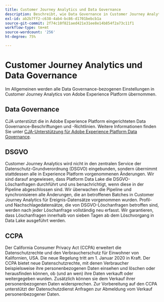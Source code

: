 ```yaml
---
title: Customer Journey Analytics und Data Governance
description: Beschreibt, wie Data Governance in Customer Journey Analytics funktioniert.
exl-id: ab2b7ff2-c638-4ab4-bc86-d1701bebcb1a
source-git-commit: 2f74c10f821aed421e31ee8e14b854f2a73c11f1
workflow-type: tm+mt
source-wordcount: '256'
ht-degree: 75%

---
```


# Customer Journey Analytics und Data Governance

Im Allgemeinen werden alle Data Governance-bezogenen Einstellungen in Customer Journey Analytics von Adobe Experience Platform übernommen.

## Data Governance

CJA unterstützt die in Adobe Experience Platform eingerichteten Data Governance-Beschriftungen und -Richtlinien. Weitere Informationen finden Sie unter [CJA-Unterstützung für Adobe Experience Platform Data Governance](/help/data-views/data-governance.md).

## DSGVO

Customer Journey Analytics wird nicht in den zentralen Service der Datenschutz-Grundverordnung (DSGVO) eingebunden, sondern übernimmt stattdessen alle in Experience Platform vorgenommenen Änderungen. Wir sind darauf angewiesen, dass Platform Data Lake die DSGVO-Löschanfragen durchführt und uns benachrichtigt, wenn diese in der Pipeline abgeschlossen sind. Wir überwachen die Pipeline und synchronisieren alle Änderungen, die an betroffenen Batches in Customer Journey Analytics für Ereignis-Datensätze vorgenommen wurden. Profil- und Nachschlagedatensätze, die von DSGVO-Löschanfragen betroffen sind, werden nach jeder Löschanfrage vollständig neu erfasst. Wir garantieren, dass Löschanfragen innerhalb von sieben Tagen ab dem Löschvorgang in Data Lake ausgeführt werden.

## CCPA

Der California Consumer Privacy Act (CCPA) erweitert die Datenschutzrechte und den Verbraucherschutz für Einwohner von Kalifornien, USA. Die neue Regelung tritt am 1. Januar 2020 in Kraft.
Der CCPA bietet neue Datenschutzrechte, mit denen Verbraucher beispielsweise ihre personenbezogenen Daten einsehen und löschen oder herausfinden können, ob (und an wen) ihre Daten verkauft oder weitergegeben wurden. Zusätzlich können sie dem Verkauf ihrer personenbezogenen Daten widersprechen.
Zur Vorbereitung auf den CCPA unterstützt der Datenschutzdienst Anfragen zur Abmeldung vom Verkauf personenbezogener Daten.
